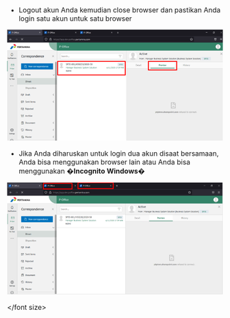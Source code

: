 <font size="3">

- Logout akun Anda kemudian close browser dan pastikan Anda login satu akun untuk satu browser

![gambar](FAQ/02FQ06.png)

- Jika Anda diharuskan untuk login dua akun disaat bersamaan, Anda bisa menggunakan browser lain atau Anda bisa menggunakan **�Incognito Windows�**

![gambar](FAQ/02FQ07.png)

</font size>
